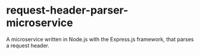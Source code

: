 # request-header-parser-microservice
A microservice written in Node.js with the Express.js framework, that parses a request header.
